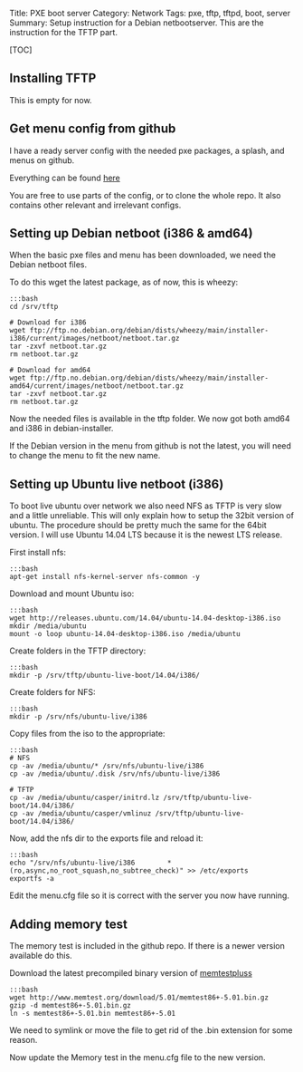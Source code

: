 Title: PXE boot server
Category: Network
Tags: pxe, tftp, tftpd, boot, server
Summary: Setup instruction for a Debian netbootserver. This are the instruction for the TFTP part.

[TOC]

## Installing TFTP

This is empty for now.

## Get menu config from github
I have a ready server config with the needed pxe packages, a splash, and menus on github.

Everything can be found [here](https://github.com/dfektlan/server/tree/master/tftp)

You are free to use parts of the config, or to clone the whole repo. It also contains other relevant and irrelevant configs.

## Setting up Debian netboot (i386 & amd64)
When the basic pxe files and menu has been downloaded, we need the Debian netboot files. 

To do this wget the latest package, as of now, this is wheezy:

    :::bash
    cd /srv/tftp

    # Download for i386
    wget ftp://ftp.no.debian.org/debian/dists/wheezy/main/installer-i386/current/images/netboot/netboot.tar.gz
    tar -zxvf netboot.tar.gz
    rm netboot.tar.gz

    # Download for amd64
    wget ftp://ftp.no.debian.org/debian/dists/wheezy/main/installer-amd64/current/images/netboot/netboot.tar.gz
    tar -zxvf netboot.tar.gz
    rm netboot.tar.gz

Now the needed files is available in the tftp folder. We now got both amd64 and i386 in debian-installer.

If the Debian version in the menu from github is not the latest, you will need to change the menu to fit the new name.

## Setting up Ubuntu live netboot (i386)
To boot live ubuntu over network we also need NFS as TFTP is very slow and a little unreliable. 
This will only explain how to setup the 32bit version of ubuntu. The procedure should be pretty much the same for the 64bit version.
I will use Ubuntu 14.04 LTS because it is the newest LTS release.

First install nfs:

    :::bash
    apt-get install nfs-kernel-server nfs-common -y
    
Download and mount Ubuntu iso:
    
    :::bash
    wget http://releases.ubuntu.com/14.04/ubuntu-14.04-desktop-i386.iso
    mkdir /media/ubuntu
    mount -o loop ubuntu-14.04-desktop-i386.iso /media/ubuntu

Create folders in the TFTP directory:

    :::bash
    mkdir -p /srv/tftp/ubuntu-live-boot/14.04/i386/

Create folders for NFS:

    :::bash
    mkdir -p /srv/nfs/ubuntu-live/i386

Copy files from the iso to the appropriate:

    :::bash
    # NFS
    cp -av /media/ubuntu/* /srv/nfs/ubuntu-live/i386
    cp -av /media/ubuntu/.disk /srv/nfs/ubuntu-live/i386

    # TFTP
    cp -av /media/ubuntu/casper/initrd.lz /srv/tftp/ubuntu-live-boot/14.04/i386/
    cp -av /media/ubuntu/casper/vmlinuz /srv/tftp/ubuntu-live-boot/14.04/i386/

Now, add the nfs dir to the exports file and reload it:

    :::bash
    echo "/srv/nfs/ubuntu-live/i386        *(ro,async,no_root_squash,no_subtree_check)" >> /etc/exports
    exportfs -a

Edit the menu.cfg file so it is correct with the server you now have running.


## Adding memory test
The memory test is included in the github repo. If there is a newer version available do this.

Download the latest precompiled binary version of [memtestpluss](http://www.memtest.org/#downiso)

    :::bash
    wget http://www.memtest.org/download/5.01/memtest86+-5.01.bin.gz
    gzip -d memtest86+-5.01.bin.gz
    ln -s memtest86+-5.01.bin memtest86+-5.01

We need to symlink or move the file to get rid of the .bin extension for some reason.

Now update the Memory test in the menu.cfg file to the new version.
